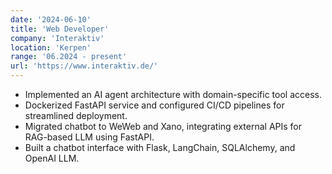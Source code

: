 ```yaml
---
date: '2024-06-10'
title: 'Web Developer'
company: 'Interaktiv'
location: 'Kerpen'
range: '06.2024 - present'
url: 'https://www.interaktiv.de/'
---
```


- Implemented an AI agent architecture with domain-specific tool access.
- Dockerized FastAPI service and configured CI/CD pipelines for streamlined deployment.
- Migrated chatbot to WeWeb and Xano, integrating external APIs for RAG-based LLM using FastAPI.
- Built a chatbot interface with Flask, LangChain, SQLAlchemy, and OpenAI LLM.

